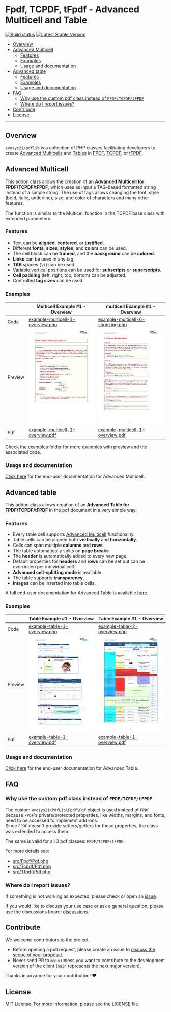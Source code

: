 <h1>Fpdf, TCPDF, tFpdf - Advanced Multicell and Table</h1>

[![Build status](https://github.com/evosys21/pdflib/workflows/build/badge.svg)](https://github.com/evosys21/pdflib/actions)
[![Latest Stable Version](https://poser.pugx.org/evosys21/phplib/v/stable)](https://packagist.org/packages/evosys21/phplib)

<!-- TOC -->
  * [Overview](#overview)
  * [Advanced Multicell](#advanced-multicell)
    * [Features](#features)
    * [Examples](#examples)
    * [Usage and documentation](#usage-and-documentation)
  * [Advanced table](#advanced-table)
    * [Features](#features-1)
    * [Examples](#examples-1)
    * [Usage and documentation](#usage-and-documentation-1)
  * [FAQ](#faq)
    * [Why use the custom pdf class instead of `FPDF/TCPDF/tFPDF`](#why-use-the-custom-pdf-class-instead-of-fpdftcpdftfpdf)
    * [Where do I report issues?](#where-do-i-report-issues)
  * [Contribute](#contribute)
  * [License](#license)
<!-- TOC --> 

---

## Overview

`evosys21/pdflib` is a collection of PHP classes facilitating developers to create [Advanced Multicells](#advanced-multicell) and [Tables](#advanced-table) in [FPDF](http://www.fpdf.org), [TCPDF](https://github.com/tecnickcom/TCPDF), or
[tFPDF](http://fpdf.org/en/script/script92.php).

## Advanced Multicell

This addon class allows the creation of an **Advanced Multicell for FPDF/TCPDF/tFPDF**, which uses as input a TAG-based formatted
string instead of a simple string. The use of tags allows changing the font, style (bold, italic, underline),
size, and color of characters and many other features.

The function is similar to the Multicell function in the TCPDF base class with extended parameters.

### Features

- Text can be **aligned**, **centered**, or **justified**.
- Different **fonts**, **sizes**, **styles**, and **colors** can be used.
- The cell block can be **framed**, and the **background** can be **colored**.
- **Links** can be used in any tag.
- **TAB** spaces (`\t`) can be used.
- Variable vertical positions can be used for **subscripts** or **superscripts**.
- **Cell padding** (left, right, top, bottom) can be adjusted.
- Controlled **tag sizes** can be used.
  
### Examples

|         | Multicell Example #1 - Overview                                                                                             | multicell Example #1 - Overview                                                                                               | 
|---------|-----------------------------------------------------------------------------------------------------------------------------|-------------------------------------------------------------------------------------------------------------------------------|
| Code    | [example-multicell-1-overview.php](examples/Tcpdf/example-multicell-1-overview.php)                                         | [example-multicell-6-shrinking.php](examples/Tcpdf/example-multicell-6-shrinking.php)                                         |
| Preview | [<img src="examples/Tcpdf/example-multicell-1-overview.png" height="300">](examples/Tcpdf/example-multicell-1-overview.pdf) | [<img src="examples/Tcpdf/example-multicell-6-shrinking.png" height="300">](examples/Tcpdf/example-multicell-6-shrinking.pdf) |
| Pdf     | [example-multicell-1-overview.pdf](examples/Tcpdf/example-multicell-1-overview.pdf)                                         | [example-multicell-1-overview.pdf](examples/Tcpdf/example-multicell-1-overview.pdf)                                           |      |

Check the [examples](examples) folder for more examples with preview and the associated code.

### Usage and documentation

[Click here](docs/multicell.md) for the end-user documentation for Advanced Multicell.

## Advanced table

This addon class allows creation of an **Advanced Table for FPDF/TCPDF/tFPDF** in the pdf document in a very simple way.

### Features

- Every table cell supports [Advanced Multicell](#advanced-multicell) functionality.
- Table cells can be aligned both **vertically** and **horizontally**.
- Cells can span multiple **columns** and **rows**.
- The table automatically splits on **page breaks**.
- The **header** is automatically added to every new page.
- Default properties for **headers** and **rows** can be set but can be overridden per individual cell.
- **Advanced cell-splitting mode** is available.
- The table supports **transparency**.
- **Images** can be inserted into table cells.

A full end-user documentation for Advanced Table is available [here](docs/table.md).

### Examples

|         | Table Example #1 - Overview                                                                                         | Table Example #1 - Overview                                                                                         | 
|---------|---------------------------------------------------------------------------------------------------------------------|---------------------------------------------------------------------------------------------------------------------|
| Code    | [example-table-1-overview.php](examples/Tcpdf/example-table-1-overview.php)                                         | [example-table-2-overview.php](examples/Tcpdf/example-table-2-overview.php)                                         |
| Preview | [<img src="examples/Tcpdf/example-table-1-overview.png" height="300">](examples/Tcpdf/example-table-1-overview.pdf) | [<img src="examples/Tcpdf/example-table-2-overview.png" height="300">](examples/Tcpdf/example-table-2-overview.pdf) |
| Pdf     | [example-table-1-overview.pdf](examples/Tcpdf/example-table-1-overview.pdf)                                         | [example-table-1-overview.pdf](examples/Tcpdf/example-table-1-overview.pdf)                                         |      |

### Usage and documentation

[Click here](docs/table.md) for the end-user documentation for Advanced Table.

## FAQ

### Why use the custom pdf class instead of `FPDF/TCPDF/tFPDF`

The custom `evosys21\PdfLib\Fpdf\Pdf` object is used instead of `FPDF` because `FPDF`'s private/protected properties,
like widths, margins, and fonts, need to be accessed to implement add-ons.  
Since `FPDF` doesn't provide setters/getters for these properties, the class was extended to access them.

The same is valid for all 3 pdf classes: `FPDF/TCPDF/tFPDF`.

For more details see:
- [src/Fpdf/Pdf.php](src/Fpdf/Pdf.php)
- [src/Tcpdf/Pdf.php](src/Tcpdf/Pdf.php)
- [src/Tfpdf/Pdf.php](src/Tfpdf/Pdf.php)

### Where do I report issues?

If something is not working as expected, please check or open an
[issue](https://github.com/evosys21/pdflib/issues).

If you would like to discuss your use case or ask a general question, please use the discussions board:
[discussions](https://github.com/evosys21/pdflib/discussions).

## Contribute

We welcome contributors to the project.

- Before opening a pull request, please create an issue to
  [discuss the scope of your proposal](https://github.com/evosys21/pdflib/issues).
- Never send PR to `main` unless you want to contribute to the development
  version of the client (`main` represents the next major version).

Thanks in advance for your contribution! :heart:

## License

MIT License. For more information, please see the [LICENSE](LICENSE.TXT) file.
